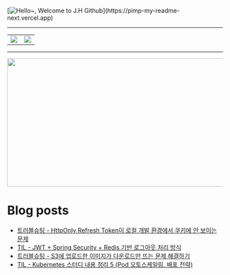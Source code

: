 [![Hello~, Welcome to J.H Github](https://pimp-my-readme-next.vercel.app/api/wavy-banner?subtitle=Welcome%20to%20J.H%20Github&title=Hello~)](https://pimp-my-readme-next.vercel.app)

---

<table>
  <tr>
    <td>
      <img src="https://github-readme-stats.vercel.app/api?username=mocha-rm&show_icons=true&theme=dark" />
    </td>
    <td>
      <img src="https://github-readme-stats.vercel.app/api/top-langs/?username=mocha-rm&layout=compact" />
    </td>
  </tr>
</table>


---

<a href="https://github.com/devxb/gitanimals">
<img
  src="https://render.gitanimals.org/farms/mocha-rm"
  width="600"
  height="300"
/>
</a>

# Blog posts
<!-- BLOG-POST-LIST:START -->
- [트러블슈팅 - HttpOnly Refresh Token이 로컬 개발 환경에서 쿠키에 안 보이는 문제](https://velog.io/@jelog_131/%ED%8A%B8%EB%9F%AC%EB%B8%94%EC%8A%88%ED%8C%85-HttpOnly-Refresh-Token%EC%9D%B4-%EB%A1%9C%EC%BB%AC-%EA%B0%9C%EB%B0%9C-%ED%99%98%EA%B2%BD%EC%97%90%EC%84%9C-%EC%BF%A0%ED%82%A4%EC%97%90-%EC%95%88-%EB%B3%B4%EC%9D%B4%EB%8A%94-%EB%AC%B8%EC%A0%9C)
- [TIL - JWT + Spring Security + Redis 기반 로그아웃 처리 방식](https://velog.io/@jelog_131/TIL-JWT-Spring-Security-Redis-%EA%B8%B0%EB%B0%98-%EB%A1%9C%EA%B7%B8%EC%95%84%EC%9B%83-%EC%B2%98%EB%A6%AC-%EB%B0%A9%EC%8B%9D)
- [트러블슈팅 - S3에 업로드한 이미지가 다운로드만 뜨는 문제 해결하기](https://velog.io/@jelog_131/%ED%8A%B8%EB%9F%AC%EB%B8%94%EC%8A%88%ED%8C%85-S3%EC%97%90-%EC%97%85%EB%A1%9C%EB%93%9C%ED%95%9C-%EC%9D%B4%EB%AF%B8%EC%A7%80%EA%B0%80-%EB%8B%A4%EC%9A%B4%EB%A1%9C%EB%93%9C%EB%A7%8C-%EB%9C%A8%EB%8A%94-%EB%AC%B8%EC%A0%9C-%ED%95%B4%EA%B2%B0%ED%95%98%EA%B8%B0)
- [TIL - Kubernetes 스터디 내용 정리 5 &lpar;Pod 오토스케일링, 배포 전략&rpar;](https://velog.io/@jelog_131/TIL-Kubernetes-%EC%8A%A4%ED%84%B0%EB%94%94-%EB%82%B4%EC%9A%A9-%EC%A0%95%EB%A6%AC-5-Pod-%EC%98%A4%ED%86%A0%EC%8A%A4%EC%BC%80%EC%9D%BC%EB%A7%81-%EB%B0%B0%ED%8F%AC-%EC%A0%84%EB%9E%B5)
<!-- BLOG-POST-LIST:END -->
